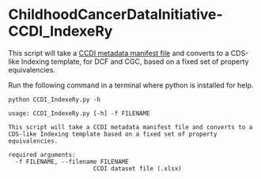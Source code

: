 # ChildhoodCancerDataInitiative-CCDI_IndexeRy
This script will take a [CCDI metadata manifest file](https://github.com/CBIIT/ccdi-model/tree/main/metadata-manifest) and converts to a CDS-like Indexing template, for DCF and CGC, based on a fixed set of property equivalencies.

Run the following command in a terminal where python is installed for help.

```
python CCDI_IndexeRy.py -h
```

```
usage: CCDI_IndexeRy.py [-h] -f FILENAME

This script will take a CCDI metadata manifest file and converts to a CDS-like Indexing template based on a fixed set of property equivalencies.

required arguments:
  -f FILENAME, --filename FILENAME
                        CCDI dataset file (.xlsx)
```
